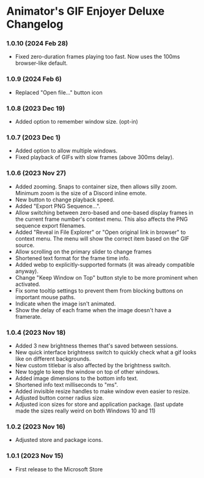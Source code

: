 Animator's GIF Enjoyer Deluxe Changelog
===

### 1.0.10 (2024 Feb 28)
- Fixed zero-duration frames playing too fast. Now uses the 100ms browser-like default.

### 1.0.9 (2024 Feb 6)
- Replaced "Open file..." button icon

### 1.0.8 (2023 Dec 19)
- Added option to remember window size. (opt-in) 

### 1.0.7 (2023 Dec 1)
- Added option to allow multiple windows.
- Fixed playback of GIFs with slow frames (above 300ms delay).

### 1.0.6 (2023 Nov 27)
- Added zooming. Snaps to container size, then allows silly zoom. Minimum zoom is the size of a Discord inline emote.
- New button to change playback speed.
- Added "Export PNG Sequence...".
- Allow switching between zero-based and one-based display frames in the current frame number's context menu. This also affects the PNG sequence export filenames.
- Added "Reveal in File Explorer" or "Open original link in browser" to context menu. The menu will show the correct item based on the GIF source.
- Allow scrolling on the primary slider to change frames
- Shortened text format for the frame time info.
- Added webp to explicitly-supported formats (it was already compatible anyway).
- Change "Keep Window on Top" button style to be more prominent when activated.
- Fix some tooltip settings to prevent them from blocking buttons on important mouse paths.
- Indicate when the image isn't animated.
- Show the delay of each frame when the image doesn't have a framerate.


### 1.0.4 (2023 Nov 18)
- Added 3 new brightness themes that's saved between sessions.
- New quick interface brightness switch to quickly check what a gif looks like on different backgrounds.
- New custom titlebar is also affected by the brightness switch.
- New toggle to keep the window on top of other windows.
- Added image dimensions to the bottom info text.
- Shortened info text milliseconds to "ms".
- Added invisible resize handles to make window even easier to resize.
- Adjusted button corner radius size.
- Adjusted icon sizes for store and application package. (last update made the sizes really weird on both Windows 10 and 11)

### 1.0.2 (2023 Nov 16)  
- Adjusted store and package icons.

### 1.0.1 (2023 Nov 15)
- First release to the Microsoft Store